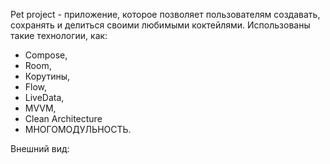 Pet project - приложение, которое позволяет пользователям создавать, сохранять и делиться своими любимыми коктейлями. 
Использованы такие технологии, как:
- Compose,
- Room,
- Корутины,
- Flow,
- LiveData,
- MVVM,
- Clean Architecture
- МНОГОМОДУЛЬНОСТЬ.

Внешний вид:

